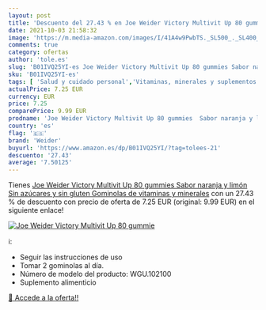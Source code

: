 ```yaml
---
layout: post
title: 'Descuento del 27.43 % en Joe Weider Victory Multivit Up 80 gummie'
date: 2021-10-03 21:58:32
image: 'https://m.media-amazon.com/images/I/41A4w9PwbTS._SL500_._SL400_.jpg'
comments: true
category: ofertas
author: 'tole.es'
slug: 'B01IVQ25YI-es Joe Weider Victory Multivit Up 80 gummies Sabor naranja y...'
sku: 'B01IVQ25YI-es'
tags: [ 'Salud y cuidado personal','Vitaminas, minerales y suplementos en medicamentos, remedios y suplementos dietéticos','gluten','sin','weider', ]
actualPrice: 7.25 EUR
currency: EUR
price: 7.25
comparePrice: 9.99 EUR
prodname: 'Joe Weider Victory Multivit Up 80 gummies  Sabor naranja y limón  Sin azúcares y sin gluten  Gominolas de vitaminas y minerales'
country: 'es'
flag: '🇪🇸'
brand: 'Weider'
buyurl: 'https://www.amazon.es/dp/B01IVQ25YI/?tag=tolees-21'
descuento: '27.43'
average: '7.50125'
---
```


Tienes [Joe Weider Victory Multivit Up 80 gummies  Sabor naranja y limón  Sin azúcares y sin gluten  Gominolas de vitaminas y minerales](https://www.amazon.es/dp/B01IVQ25YI/?tag=tolees-21) con un 27.43 % de descuento con precio de oferta de 7.25 EUR (original: 9.99 EUR) en el siguiente enlace!

[![Joe Weider Victory Multivit Up 80 gummie](https://m.media-amazon.com/images/I/41A4w9PwbTS._SL500_._SL400_.jpg)](https://www.amazon.es/dp/B01IVQ25YI/?tag=tolees-21)

ℹ️:

- Seguir las instrucciones de uso
- Tomar 2 gominolas al día.
- Número de modelo del producto: WGU.102100
- Suplemento alimenticio

[🛒 Accede a la oferta!!](https://www.amazon.es/dp/B01IVQ25YI/?tag=tolees-21)
